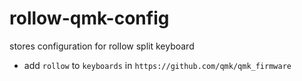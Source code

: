 # rollow-qmk-config
stores configuration for rollow split keyboard

- add `rollow` to `keyboards` in `https://github.com/qmk/qmk_firmware`
